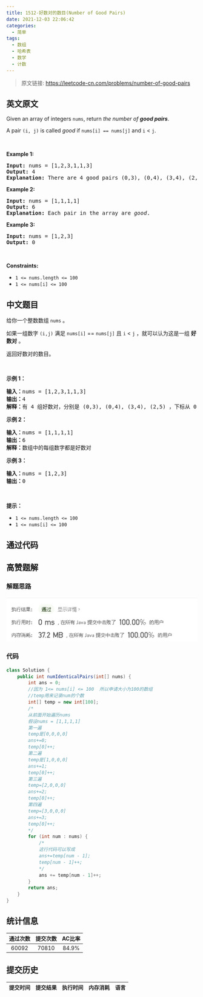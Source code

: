 ```yaml
---
title: 1512-好数对的数目(Number of Good Pairs)
date: 2021-12-03 22:06:42
categories:
  - 简单
tags:
  - 数组
  - 哈希表
  - 数学
  - 计数
---
```


> 原文链接: https://leetcode-cn.com/problems/number-of-good-pairs


## 英文原文
<div><p>Given an array of integers <code>nums</code>, return <em>the number of <strong>good pairs</strong></em>.</p>

<p>A pair <code>(i, j)</code> is called <em>good</em> if <code>nums[i] == nums[j]</code> and <code>i</code> &lt; <code>j</code>.</p>

<p>&nbsp;</p>
<p><strong>Example 1:</strong></p>

<pre>
<strong>Input:</strong> nums = [1,2,3,1,1,3]
<strong>Output:</strong> 4
<strong>Explanation:</strong> There are 4 good pairs (0,3), (0,4), (3,4), (2,5) 0-indexed.
</pre>

<p><strong>Example 2:</strong></p>

<pre>
<strong>Input:</strong> nums = [1,1,1,1]
<strong>Output:</strong> 6
<strong>Explanation:</strong> Each pair in the array are <em>good</em>.
</pre>

<p><strong>Example 3:</strong></p>

<pre>
<strong>Input:</strong> nums = [1,2,3]
<strong>Output:</strong> 0
</pre>

<p>&nbsp;</p>
<p><strong>Constraints:</strong></p>

<ul>
	<li><code>1 &lt;= nums.length &lt;= 100</code></li>
	<li><code>1 &lt;= nums[i] &lt;= 100</code></li>
</ul>
</div>

## 中文题目
<div><p>给你一个整数数组 <code>nums</code> 。</p>

<p>如果一组数字 <code>(i,j)</code> 满足 <code>nums[i]</code> == <code>nums[j]</code> 且 <code>i</code> &lt; <code>j</code> ，就可以认为这是一组 <strong>好数对</strong> 。</p>

<p>返回好数对的数目。</p>

<p>&nbsp;</p>

<p><strong>示例 1：</strong></p>

<pre><strong>输入：</strong>nums = [1,2,3,1,1,3]
<strong>输出：</strong>4
<strong>解释：</strong>有 4 组好数对，分别是 (0,3), (0,4), (3,4), (2,5) ，下标从 0 开始
</pre>

<p><strong>示例 2：</strong></p>

<pre><strong>输入：</strong>nums = [1,1,1,1]
<strong>输出：</strong>6
<strong>解释：</strong>数组中的每组数字都是好数对</pre>

<p><strong>示例 3：</strong></p>

<pre><strong>输入：</strong>nums = [1,2,3]
<strong>输出：</strong>0
</pre>

<p>&nbsp;</p>

<p><strong>提示：</strong></p>

<ul>
	<li><code>1 &lt;= nums.length &lt;= 100</code></li>
	<li><code>1 &lt;= nums[i] &lt;= 100</code></li>
</ul>
</div>

## 通过代码
<RecoDemo>
</RecoDemo>


## 高赞题解
### 解题思路


![image.png](../images/number-of-good-pairs-0.png)

### 代码

```java
class Solution {
    public int numIdenticalPairs(int[] nums) {
        int ans = 0;
        //因为 1<= nums[i] <= 100  所以申请大小为100的数组
        //temp用来记录num的个数
        int[] temp = new int[100];
        /*
        从前面开始遍历nums
        假设nums = [1,1,1,1]
        第一遍
        temp是[0,0,0,0]
        ans+=0;
        temp[0]++;
        第二遍
        temp是[1,0,0,0]
        ans+=1;
        temp[0]++;
        第三遍
        temp=[2,0,0,0]
        ans+=2;
        temp[0]++;
        第四遍
        temp=[3,0,0,0]
        ans+=3;
        temp[0]++;
        */
        for (int num : nums) {
            /*
            这行代码可以写成
            ans+=temp[num - 1];
            temp[num - 1]++;
            */
            ans += temp[num - 1]++;
        }
        return ans;
    }
}
```

## 统计信息
| 通过次数 | 提交次数 | AC比率 |
| :------: | :------: | :------: |
|    60092    |    70810    |   84.9%   |

## 提交历史
| 提交时间 | 提交结果 | 执行时间 |  内存消耗  | 语言 |
| :------: | :------: | :------: | :--------: | :--------: |
